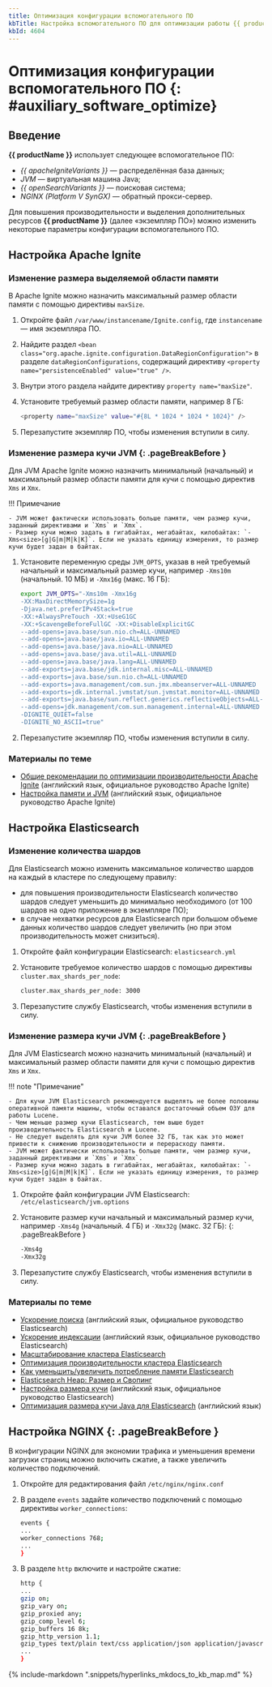 ```yaml
---
title: Оптимизация конфигурации вспомогательного ПО
kbTitle: Настройка вспомогательного ПО для оптимизации работы {{ productName }}
kbId: 4604
---
```


# Оптимизация конфигурации вспомогательного ПО {: #auxiliary_software_optimize}

## Введение

**{{ productName }}** использует следующее вспомогательное ПО:

- _{{ apacheIgniteVariants }}_ — распределённая база данных;
- _JVM_ — виртуальная машина Java;
- _{{ openSearchVariants }}_ — поисковая система;
- _NGINX (Platform V SynGX)_ — обратный прокси-сервер.

Для повышения производительности и выделения дополнительных ресурсов **{{ productName }}** (далее «экземпляр ПО») можно изменить некоторые параметры конфигурации вспомогательного ПО.

## Настройка Apache Ignite

### Изменение размера выделяемой области памяти

В Apache Ignite можно назначить максимальный размер области памяти с помощью директивы `maxSize`.

1. Откройте файл `/var/www/instancename/Ignite.config`, где `instancename` — имя экземпляра ПО.
2. Найдите раздел `<bean class="org.apache.ignite.configuration.DataRegionConfiguration">` в разделе `dataRegionConfigurations`, содержащий директиву `<property name="persistenceEnabled" value="true" />`.
3. Внутри этого раздела найдите директиву `property name="maxSize"`.
4. Установите требуемый размер области памяти, например 8 ГБ:

    ``` sh
    <property name="maxSize" value="#{8L * 1024 * 1024 * 1024}" />
    ```

5. Перезапустите экземпляр ПО, чтобы изменения вступили в силу.

### Изменение размера кучи JVM {: .pageBreakBefore }

Для JVM Apache Ignite можно назначить минимальный (начальный) и максимальный размер области памяти для кучи с помощью директив `Xms` и `Xmx`.

!!! Примечание

    - JVM может фактически использовать больше памяти, чем размер кучи, заданный директивами и `Xms` и `Xmx`.
    - Размер кучи можно задать в гигабайтах, мегабайтах, килобайтах: `-Xms<size>[g|G|m|M|k|K]`. Если не указать единицу измерения, то размер кучи будет задан в байтах.

1. Установите переменную среды `JVM_OPTS`, указав в ней требуемый начальный и максимальный размер кучи, например `-Xms10m` (начальный. 10 МБ) и `-Xmx16g` (макс. 16 ГБ):

    ``` sh
    export JVM_OPTS="-Xms10m -Xmx16g
    -XX:MaxDirectMemorySize=1g
    -Djava.net.preferIPv4Stack=true
    -XX:+AlwaysPreTouch -XX:+UseG1GC
    -XX:+ScavengeBeforeFullGC -XX:+DisableExplicitGC
    --add-opens=java.base/sun.nio.ch=ALL-UNNAMED
    --add-opens=java.base/java.io=ALL-UNNAMED
    --add-opens=java.base/java.nio=ALL-UNNAMED
    --add-opens=java.base/java.util=ALL-UNNAMED
    --add-opens=java.base/java.lang=ALL-UNNAMED
    --add-exports=java.base/jdk.internal.misc=ALL-UNNAMED
    --add-exports=java.base/sun.nio.ch=ALL-UNNAMED
    --add-exports=java.management/com.sun.jmx.mbeanserver=ALL-UNNAMED
    --add-exports=jdk.internal.jvmstat/sun.jvmstat.monitor=ALL-UNNAMED
    --add-exports=java.base/sun.reflect.generics.reflectiveObjects=ALL-UNNAMED
    --add-opens=jdk.management/com.sun.management.internal=ALL-UNNAMED
    -DIGNITE_QUIET=false
    -DIGNITE_NO_ASCII=true"
    ```

2. Перезапустите экземпляр ПО, чтобы изменения вступили в силу.

### Материалы по теме

- [Общие рекомендации по оптимизации производительности Apache Ignite](https://ignite.apache.org/docs/latest/perf-and-troubleshooting/general-perf-tips) (английский язык, официальное руководство Apache Ignite)
- [Настройка памяти и JVM](https://ignite.apache.org/docs/latest/perf-and-troubleshooting/memory-tuning) (английский язык, официальное руководство Apache Ignite)

## Настройка Elasticsearch

### Изменение количества шардов

Для Elasticsearch можно изменить максимальное количество шардов на каждый в кластере по следующему правилу:

- для повышения производительности Elasticsearch количество шардов следует уменьшить до минимально необходимого (от 100 шардов на одно приложение в экземпляре ПО);
- в случае нехватки ресурсов для Elasticsearch при большом объеме данных количество шардов следует увеличить (но при этом производительность может снизиться).

1. Откройте файл конфигурации Elasticsearch: `elasticsearch.yml`
2. Установите требуемое количество шардов с помощью директивы `cluster.max_shards_per_node`:

    ``` sh
    сluster.max_shards_per_node: 3000

    ```

3. Перезапустите службу Elasticsearch, чтобы изменения вступили в силу.

### Изменение размера кучи JVM {: .pageBreakBefore }

Для JVM Elasticsearch можно назначить минимальный (начальный) и максимальный размер области памяти для кучи с помощью директив `Xms` и `Xmx`.

!!! note "Примечание"

    - Для кучи JVM Elasticsearch рекомендуется выделять не более половины оперативной памяти машины, чтобы оставался достаточный объем ОЗУ для работы Lucene.
    - Чем меньше размер кучи Elasticsearch, тем выше будет производительность Elasticsearch и Lucene.
    - Не следует выделять для кучи JVM более 32 ГБ, так как это может привести к снижению производительности и перерасходу памяти.
    - JVM может фактически использовать больше памяти, чем размер кучи, заданный директивами и `Xms` и `Xmx`.
    - Размер кучи можно задать в гигабайтах, мегабайтах, килобайтах: `-Xms<size>[g|G|m|M|k|K]`. Если не указать единицу измерения, то размер кучи будет задан в байтах.

1. Откройте файл конфигурации JVM Elasticsearch: `/etc/elasticsearch/jvm.options`
2. Установите размер кучи начальный и максимальный размер кучи, например `-Xms4g` (начальный. 4 ГБ) и `-Xmx32g` (макс. 32 ГБ):
{: .pageBreakBefore }

    ``` sh
    -Xms4g
    -Xmx32g
    ```

3. Перезапустите службу Elasticsearch, чтобы изменения вступили в силу.

### Материалы по теме

- [Ускорение поиска](https://www.elastic.co/guide/en/elasticsearch/reference/current/tune-for-search-speed.html) (английский язык, официальное руководство Elasticsearch)
- [Ускорение индексации](https://www.elastic.co/guide/en/elasticsearch/reference/current/tune-for-indexing-speed.html) (английский язык, официальное руководство Elasticsearch)
- [Масштабирование кластера Elasticsearch](https://habr.com/ru/articles/224877/)
- [Оптимизация производительности кластера Elasticsearch](https://gals.software/blog/2022-12-08-elasticsearch-optimization?ysclid=lmrhkxl35g269901813)
- [Как уменьшить/увеличить потребление памяти Elasticsearch](https://sergeymukhin.com/blog/kak-umensituvelicit-potreblenie-pamyati-elasticsearch)
- [Elasticsearch Heap: Размер и Свопинг](https://g-soft.info/articles/1679/elasticsearch-heap-razmer-i-svoping/)
- [Настройка размера кучи](https://www.elastic.co/guide/en/elasticsearch/reference/8.1/important-settings.html#heap-size-settings) (английский язык, официальное руководство Elasticsearch)
- [Оптимизация размера кучи Java для Elasticsearch](https://opster.com/guides/elasticsearch/capacity-planning/elasticsarch-java-heap-size) (английский язык)

## Настройка NGINX {: .pageBreakBefore }

В конфигурации NGINX для экономии трафика и уменьшения времени загрузки страниц можно включить сжатие, а также увеличить количество подключений.

1. Откройте для редактирования файл `/etc/nginx/nginx.conf`
2. В разделе `events` задайте количество подключений с помощью директивы `worker_connections`:

    ``` sh
    events {
    ...
    worker_connections 768;
    ...
    }
    ```

3. В разделе `http` включите и настройте сжатие:

    ``` sh
    http {
    ...
    gzip on;
    gzip_vary on;
    gzip_proxied any;
    gzip_comp_level 6;
    gzip_buffers 16 8k;
    gzip_http_version 1.1;
    gzip_types text/plain text/css application/json application/javascript text/xml application/xml application/xml+rss text/javascript;
    ...
    }
    ```

{% include-markdown ".snippets/hyperlinks_mkdocs_to_kb_map.md" %}